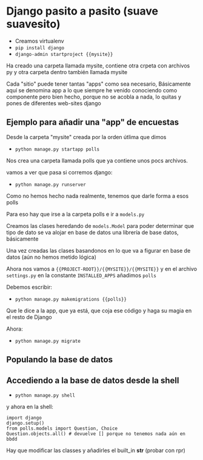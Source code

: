 # Django pasito a pasito (suave suavesito)

- Creamos virtualenv
- `pip install django`
- `django-admin startproject {{mysite}}`

Ha creado una carpeta llamada mysite, contiene otra crpeta con archivos py y otra carpeta dentro también llamada mysite

Cada "sitio" puede tener tantas "apps" como sea necesario, 
Básicamente aquí se denomina app a lo que siempre he venido conociendo como componente
pero bien hecho, porque no se acobla a nada, lo quitas y pones de diferentes web-sites django

## Ejemplo para añadir una "app" de encuestas 

Desde la carpeta "mysite" creada por la orden útlima que dimos
- `python manage.py startapp polls`

Nos crea una carpeta llamada polls que ya contiene unos pocs archivos.

vamos a ver que pasa si corremos django:

- `python manage.py runserver`

Como no hemos hecho nada realmente, tenemos que darle forma a esos polls

Para eso hay que irse a la carpeta polls e ir a `models.py`

Creamos las clases heredando de `models.Model` para poder determinar que tipo de dato se va alojar en base de datos
una librería de base datos, básicamente

Una vez creadas las clases basandonos en lo que va a figurar en base de datos (aún no hemos metido lógica)

Ahora nos vamos a `{{PROJECT-ROOT}}/{{MYSITE}}/{{MYSITE}}`
y en el archivo `settings.py` en la constante `INSTALLED_APPS` añadimos `polls` 

Debemos escribir:

- `python manage.py makemigrations {{polls}}`

Que le dice a la app, que ya está, que coja ese código y haga su magia en el resto de Django

Ahora:

- `python manage.py migrate`

## Populando la base de datos


## Accediendo a la base de datos desde la shell

- `python manage.py shell`

y ahora en la shell:

```
import django
django.setup()
from polls.models import Question, Choice
Question.objects.all() # devuelve [] porque no tenemos nada aún en bbdd
```

Hay que modificar las classes y añadirles el built_in __str__ (probar con rpr)